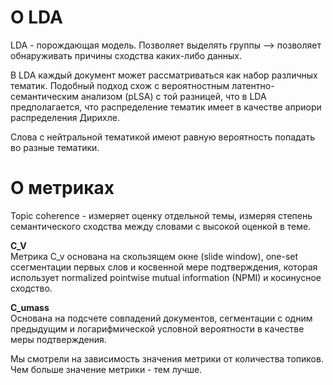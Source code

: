 # О LDA
LDA -  порождающая модель.
Позволяет выделять группы --> позволяет обнаруживать причины сходства каких-либо данных.

В LDA каждый документ может рассматриваться как набор различных тематик. Подобный подход схож с вероятностным латентно-семантическим анализом (pLSA) с той разницей, что в LDA предполагается, что распределение тематик имеет в качестве априори распределения Дирихле.

Слова с нейтральной тематикой имеют равную вероятность попадать во разные тематики.

# О метриках
Topic coherence - измеряет оценку отдельной темы, измеряя степень семантического сходства между словами с высокой оценкой в теме.  

**C_V**  
Метрика C_v основана на скользящем окне (slide window), one-set cсегментации первых слов и косвенной мере подтверждения, которая использует normalized pointwise mutual information (NPMI) и косинусное сходство.  

**C_umass**  
Основана на подсчете совпадений документов, сегментации с одним предыдущим и логарифмической условной вероятности в качестве меры подтверждения.

Мы смотрели на зависимость значения метрики от количества топиков. Чем больше значение метрики - тем лучше.
